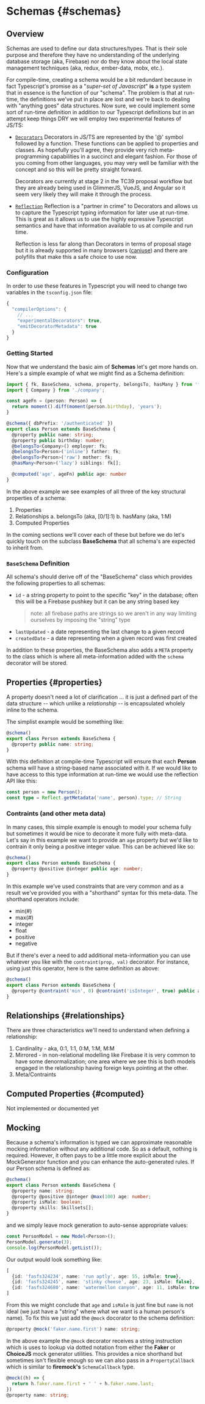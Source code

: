 # Schemas {#schemas}

## Overview
Schemas are used to define our data structures/types. That is their sole purpose and therefore they have no understanding of the underlying database storage (aka, Firebase) nor do they know about the local state management techniques (aka, redux, ember-data, mobx, etc.). 

For compile-time, creating a schema would be a bit redundant because in fact Typescript's promise as a "_super-set of Javascript_" **is** a type system that in essence is the function of our "schema". The problem is that at run-time, the definitions we've put in place are lost and we're back to dealing with "anything goes" data structures. Now sure, we could implement some sort of run-time definition in addition to our Typescript definitions but in an attempt keep things DRY we will employ two experimental features of JS/TS:

- [`Decorators`](https://github.com/tc39/proposal-decorators)
    Decorators in JS/TS are represented by the '@' symbol followed by a function. These functions can be applied to properties and classes. As hopefully you'll agree, they provide very rich meta-programming capabilities in a succinct and elegant fashion. For those of you coming from other languages, you may very well be familiar with the concept and so this will be pretty straight forward.
    
    Decorators are currently at stage 2 in the TC39 proposal workflow but they are already being used in GlimmerJS, VueJS, and Angular so it seem very likely they will make it through the process.
- [`Reflection`](http://www.ecma-international.org/ecma-262/6.0/#sec-reflection)
    Reflection is a "partner in crime" to Decorators and allows us to capture the Typescript typing information for later use at run-time. This is great as it allows us to use the highly expressive Typescript semantics and have that information available to us at compile and run time.

    Reflection is less far along than Decorators in terms of proposal stage but it is already supported in many browsers ([caniuse](http://kangax.github.io/compat-table/es6/#test-Reflect)) and there are polyfills that make this a safe choice to use now. 

### Configuration

In order to use these features in Typescript you will need to change two variables in the `tsconfig.json` file:

```ts
{
  "compilerOptions": {
    // ...
    "experimentalDecorators": true,
    "emitDecoratorMetadata": true
  }
}
```

### Getting Started

Now that we understand the basic aim of **Schemas** let's get more hands on. Here's a simple example of what we might find as a Schema definition:

```ts
import { fk, BaseSchema, schema, property, belongsTo, hasMany } from 'firemodel';
import { Company } from './company';

const ageFn = (person: Person) => {
  return moment().diff(moment(person.birthday), 'years');
}

@schema({ dbPrefix: '/authenticated' })
export class Person extends BaseSchema {
  @property public name: string;
  @property public birthday: number;
  @belongsTo<Company>() employer: fk;
  @belongsTo<Person>('inline') father: fk;
  @belongsTo<Person>('raw') mother: fk;
  @hasMany<Person>('lazy') siblings: fk[];

  @computed('age', ageFn) public age: number
}
```

In the above example we see examples of all three of the key structural properties of a schema:

1. Properties
2. Relationships
    a. belongsTo (aka, [0/1]:1)
    b. hasMany (aka, 1:M)
3. Computed Properties

In the coming sections we'll cover each of these but before we do let's quickly touch on the subclass **BaseSchema** that all schema's are expected to inherit from.



### `BaseSchema` Definition

All schema's should derive off of the "BaseSchema" class which provides the following properties to all schemas:

  - `id` - a string property to point to the specific "key" in the database; often this will be a Firebase pushkey but it can be any string based key
      > note: all firebase paths are strings so we aren't in any way limiting ourselves by imposing the "string" type
  - `lastUpdated` - a date representing the last change to a given record
  - `createdDate` - a date representing when a given record was first created

In addition to these properties, the BaseSchema also adds a `META` property to the class which is where all meta-information added with the `schema` decorator will be stored.
## Properties {#properties}

A property doesn't need a lot of clarification ... it is just a defined part of the data structure -- which unlike a _relationship_ -- is encapsulated wholely inline to the schema.

The simplist example would be something like:

```ts
@schema()
export class Person extends BaseSchema {
  @property public name: string;
}
```

With this definition at compile-time Typescript will ensure that each **Person** schema will have a string-based name associated with it. If we would like to have access to this type information at run-time we would use the reflection API like this:

```ts
const person = new Person();
const type = Reflect.getMetadata('name', person).type; // String
```

### Contraints (and other meta data)

In many cases, this simple example is enough to model your schema fully but sometimes it would be nice to decorate it more fully with meta-data. Let's say in this example we want to provide an `age` property but we'd like to contrain it only being a positive integer value. This can be achieved like so:

```ts
@schema()
export class Person extends BaseSchema {
  @property @positive @integer public age: number;
}
```

In this example we've used constraints that are very common and as a result we've provided you with a "shorthand" syntax for this meta-data. The shorthand operators include:

- min(#)
- max(#)
- integer
- float
- positive
- negative

But if there's ever a need to add additional meta-information you can use whatever you like with the `contraint(prop, val)` decorator. For instance, using just this operator, here is the same definition as above:

```ts
@schema()
export class Person extends BaseSchema {
  @property @contraint('min', 0) @contraint('isInteger', true) public age: number;
}
```

## Relationships {#relationships}
There are three characteristics we'll need to understand when defining a relationship:

1. Cardinality - aka, 0:1, 1:1, 0:M, 1:M, M:M
2. Mirrored - in non-relational modelling like Firebase it is very common to have some denormalization; one area where we see this is both models engaged in the relationship having foreign keys pointing at the other.
3. Meta/Contraints


## Computed Properties {#computed}

Not implemented or documented yet

## Mocking

Because a schema's information is typed we can approximate reasonable mocking information without any additional code. So as a default, nothing is required. However, it often pays to be a little more explicit about the MockGenerator function and you can enhance the auto-generated rules. If our Person schema is defined as:

```ts
@schema()
export class Person extends BaseSchema {
  @property name: string;
  @property @positive @integer @max(100) age: number;
  @property isMale: boolean;
  @property skills: Skillsets[];
}
```

and we simply leave mock generation to auto-sense appropriate values:

```ts
const PersonModel = new Model<Person>();
PersonModel.generate(3);
console.log(PersonModel.getList());
```

Our output would look something like:
```ts
[
  {id: 'fasfs324234', name: 'run aptly', age: 55, isMale: true},
  {id: 'fasfs324245', name: 'stinky cheese', age: 23, isMale: false},
  {id: 'fasfs324680', name: 'watermellon canyon', age: 11, isMale: true},
]
```

From this we might conclude that `age` and `isMale` is just fine but `name` is not ideal (we just have a "string" where what we want is a human person's name). To fix this we just add the `@mock` docorator to the schema definition:

```ts
@property @mock('faker.name.first') name: string;
```

In the above example the `@mock` decorator receives a string instruction which is uses to lookup via dotted notation from either the **Faker** or **ChoiceJS** mock generator utilities. This provides a nice shorthand but sometimes isn't flexible enough so we can also pass in a `PropertyCallback` which is similar to **firemock's** `SchemaCallback` type. 

```ts
@mock((h) => {
  return h.faker.name.first + ' ' + h.faker.name.last;
}) 
@property name: string;
```
